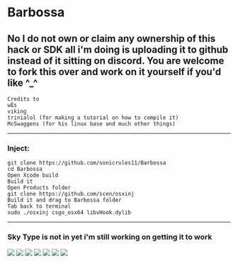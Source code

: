 # Barbossa 
No I do not own or claim any ownership of this hack or SDK all i'm doing is uploading it to github instead of it sitting on
discord. You are welcome to fork this over and work on it yourself if you'd like ^_^
--------------------------
```
Credits to
wÊs
viking
trinialol (for making a tutorial on how to compile it)
McSwaggens (for his linux base and much other things)
```
--------------------------
### Inject:
```
git clone https://github.com/sonicrules11/Barbossa 
cd Barbossa
Open Xcode build 
Build it 
Open Products folder
git clone https://github.com/scen/osxinj
Build it and drag to Barbossa folder
Tab back to terminal
sudo ./osxinj csgo_osx64 libvHook.dylib
```
--------------------------
### Sky Type is not in yet i'm still working on getting it to work

![](https://user-images.githubusercontent.com/22671423/30863209-548b8dc2-a285-11e7-9a52-0409043c58d9.png)
![](https://user-images.githubusercontent.com/22671423/30863226-5e9e3c92-a285-11e7-9d4a-0dcfb982a05b.png)
![](https://user-images.githubusercontent.com/22671423/30863234-6554cf56-a285-11e7-96df-b7c981210c10.png)
![](https://user-images.githubusercontent.com/22671423/30863238-6896960e-a285-11e7-9f98-ab1e73e03037.png)
![](https://user-images.githubusercontent.com/22671423/30863247-6d275c76-a285-11e7-86b4-12a74d356599.png)
![](https://user-images.githubusercontent.com/22671423/30863254-6f6d0ca6-a285-11e7-8e0a-bedeb3a723e0.png)
![](https://user-images.githubusercontent.com/22671423/30863258-7170353c-a285-11e7-8bb7-e5740463b3dc.png)

